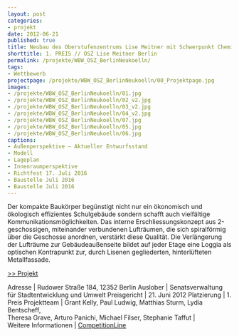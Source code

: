 ```yaml
---
layout: post
categories:
- projekt
date: 2012-06-21
published: true
title: Neubau des Oberstufenzentrums Lise Meitner mit Schwerpunkt Chemie, Physik, Biologie und Informatik
shorttitle: 1. PREIS // OSZ Lise Meitner Berlin
permalink: /projekte/WBW_OSZ_BerlinNeukoelln/
tags: 
- Wettbewerb
projectpage: /projekte/WBW_OSZ_BerlinNeukoelln/00_Projektpage.jpg
images:
- /projekte/WBW_OSZ_BerlinNeukoelln/01.jpg
- /projekte/WBW_OSZ_BerlinNeukoelln/02_v2.jpg
- /projekte/WBW_OSZ_BerlinNeukoelln/03_v2.jpg
- /projekte/WBW_OSZ_BerlinNeukoelln/04_v2.jpg
- /projekte/WBW_OSZ_BerlinNeukoelln/07.jpg
- /projekte/WBW_OSZ_BerlinNeukoelln/05.jpg
- /projekte/WBW_OSZ_BerlinNeukoelln/06.jpg
captions:
- Außenperspektive – Aktueller Entwurfsstand
- Modell
- Lageplan
- Innenraumperspektive 
- Richtfest 17. Juli 2016
- Baustelle Juli 2016
- Baustelle Juli 2016
---
```

Der kompakte Baukörper begünstigt nicht nur ein ökonomisch und ökologisch effizientes Schulgebäude sondern schafft auch vielfältige Kommunikationsmöglichkeiten. Das interne Erschliessungskonzept aus 2-geschossigen, miteinander verbundenen Lufträumen, die sich spiralförmig über die Geschosse anordnen, verstärkt diese Qualität. Die Verlängerung der Lufträume zur Gebäudeaußenseite bildet auf jeder Etage eine Loggia als optischen Kontrapunkt zur, durch Lisenen gegliederten, hinterlüfteten Metallfassade.

[\>> Projekt](../projekte/OSZ_BerlinNeukoelln/)

Adresse			|	Rudower Straße 184, 12352 Berlin
Auslober		|	Senatsverwaltung für Stadtentwicklung und Umwelt
Preisgericht	|	21. Juni 2012
Platzierung		|	1. Preis
Projektteam		|	Grant Kelly, Paul Ludwig, Matthias Sturm, Lydia Bentscheff, <br />Theresa Grave, Arturo Panichi, Michael Filser, Stephanie Taffut 
                            |    
Weitere Informationen       |   [CompetitionLine](https://www.competitionline.com/de/ergebnisse/99317)
